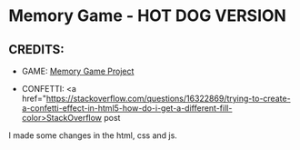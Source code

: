 # Memory Game - HOT DOG VERSION

## CREDITS:

*  GAME: <a href="https://marina-ferreira.github.io/projects/js/memory-game/" target="_blank">Memory Game Project</a>

*  CONFETTI: <a href="https://stackoverflow.com/questions/16322869/trying-to-create-a-confetti-effect-in-html5-how-do-i-get-a-different-fill-color>StackOverflow post</a>


 I made some changes in the html, css and js.
